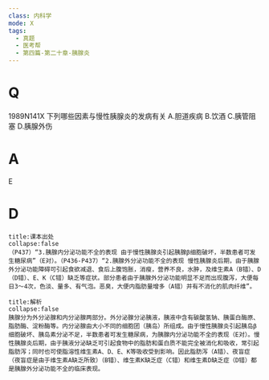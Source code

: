 ```yaml
---
class: 内科学
mode: X
tags:
  - 真题
  - 医考帮
  - 第四篇-第二十章-胰腺炎
---
```


# Q
1989N141X 下列哪些因素与慢性胰腺炎的发病有关
A.胆道疾病
B.饮酒
C.胰管阻塞
D.胰腺外伤

# A
E
# D
```ad-note
title:课本出处
collapse:false
（P437）“3.胰腺内分泌功能不全的表现 由于慢性胰腺炎引起胰腺β细胞破坏，半数患者可发生糖尿病”（E对）。（P436-P437）“2.胰腺外分泌功能不全的表现 慢性胰腺炎后期，由于胰腺外分泌功能障碍可引起食欲减退、食后上腹饱胀，消瘦，营养不良，水肿，及维生素A（B错）、D（D错）、E、K（C错）缺乏等症状。部分患者由于胰腺外分泌功能明显不足而出现腹泻，大便每日3～4次，色淡、量多、有气泡。恶臭，大便内脂肪量增多（A错）并有不消化的肌肉纤维”。
```

```ad-summary
title:解析
collapse:false
胰腺分为外分泌腺和内分泌腺两部分。外分泌腺分泌胰液，胰液中含有碳酸氢钠、胰蛋白酶原、脂肪酶、淀粉酶等。内分泌腺由大小不同的细胞团（胰岛）所组成。由于慢性胰腺炎引起胰岛β细胞破坏、胰岛素分泌不足，半数患者可发生糖尿病，为胰腺内分泌功能不全的表现（E对）。慢性胰腺炎后期，由于胰液分泌缺乏可引起食物中的脂肪和蛋白质不能完全被消化和吸收，常引起脂肪泻；同时也可使脂溶性维生素A、D、E、K等吸收受到影响。因此脂肪泻（A错）、夜盲症（夜盲症是由于维生素A缺乏所致）（B错）、维生素K缺乏症（C错）和维生素D缺乏症（D错）都是胰腺外分泌功能不全的临床表现。
```

